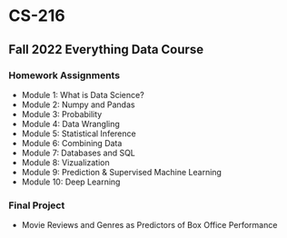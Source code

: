 # CS-216
## Fall 2022 Everything Data Course
### Homework Assignments
- Module 1: What is Data Science?
- Module 2: Numpy and Pandas
- Module 3: Probability
- Module 4: Data Wrangling
- Module 5: Statistical Inference
- Module 6: Combining Data
- Module 7: Databases and SQL
- Module 8: Vizualization
- Module 9: Prediction & Supervised Machine Learning
- Module 10: Deep Learning
### Final Project
- Movie Reviews and Genres as Predictors of Box Office Performance
